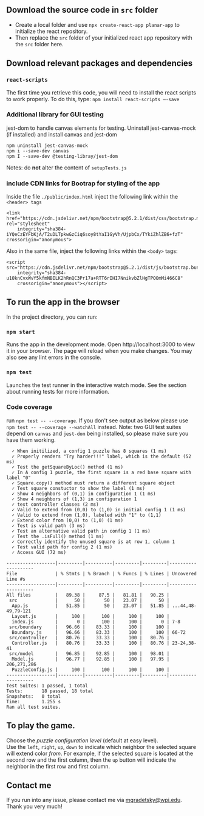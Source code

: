 ## Download the source code in `src` folder


- Create a local folder and use ```npx create-react-app planar-app``` to initialize the react repository.
- Then replace the `src` folder of your initialized react app repository with the `src` folder here. 

## Download relevant packages and dependencies

### ```react-scripts```

The first time you retrieve this code, you will need to install the react scripts to work properly. To do this, type:
```npm install react-scripts –-save```

### Additional library for GUI testing
jest-dom to handle canvas elements for testing. Uninstall jest-canvas-mock (if installed) and install canvas and jest-dom

```
npm uninstall jest-canvas-mock
npm i --save-dev canvas
npm I --save-dev @testing-libray/jest-dom
```
Notes: do **not** alter the content of `setupTests.js`

### include CDN links for Bootrap for styling of the app
Inside the file `./public/index.html` inject the following link within the `<header> tags`
```
<link href="https://cdn.jsdelivr.net/npm/bootstrap@5.2.1/dist/css/bootstrap.min.css" rel="stylesheet"
    integrity="sha384-iYQeCzEYFbKjA/T2uDLTpkwGzCiq6soy8tYaI1GyVh/UjpbCx/TYkiZhlZB6+fzT" crossorigin="anonymous">
```
Also in the same file, inject the following links within the `<body>` tags:
```
<script src="https://cdn.jsdelivr.net/npm/bootstrap@5.2.1/dist/js/bootstrap.bundle.min.js"
    integrity="sha384-u1OknCvxWvY5kfmNBILK2hRnQC3Pr17a+RTT6rIHI7NnikvbZlHgTPOOmMi466C8"
    crossorigin="anonymous"></script>
```

## To run the app in the browser

In the project directory, you can run:
### ```npm start``` 
Runs the app in the development mode.
Open http://localhost:3000 to view it in your browser.
The page will reload when you make changes.
You may also see any lint errors in the console.

### ```npm test``` 
Launches the test runner in the interactive watch mode.
See the section about running tests for more information.

### Code coverage
run ```npm test -- --coverage```. If you don't see output as below please use ```npm test -- --coverage --watchAll``` instead. Note: two GUI test suites depend on `canvas` and `jest-dom` being installed, so please make sure you have them working.
```
  ✓ When initilized, a config 1 puzzle has 8 squares (1 ms)
  ✓ Properly renders "Try harder!!!" label, which is the default (52 ms)
  ✓ Test the getSquareByLoc() method (1 ms)
  ✓ In A config 1 puzzle, the first square is a red base square with label "0"
  ✓ Square.copy() method must return a different square object
  ✓ Test square constuctor to show the label (1 ms)
  ✓ Show 4 neighbors of (0,1) in configuration 1 (1 ms)
  ✓ Show 4 neighbors of (1,3) in configuration 1
  ✓ test controller classes (2 ms)
  ✓ Valid to extend from (0,0) to (1,0) in initial config 1 (1 ms)
  ✓ Valid to extend from (1,0), labeled with "1" to (1,1)
  ✓ Extend color from (0,0) to (1,0) (1 ms)
  ✓ Test is valid path (3 ms)
  ✓ Test an alternative valid path in config 1 (1 ms)
  ✓ Test the .isFull() method (1 ms)
  ✓ Correctly identify the unused square is at row 1, column 1
  ✓ Test valid path for config 2 (1 ms)
  ✓ Access GUI (72 ms)

------------------|---------|----------|---------|---------|--------------------
File              | % Stmts | % Branch | % Funcs | % Lines | Uncovered Line #s  
------------------|---------|----------|---------|---------|--------------------
All files         |   89.38 |     87.5 |   81.81 |   90.25 |                    
 src              |      50 |       50 |   23.07 |      50 |                    
  App.js          |   51.85 |       50 |   23.07 |   51.85 | ...44,48-49,79-121 
  Layout.js       |     100 |      100 |     100 |     100 |                    
  index.js        |       0 |      100 |     100 |       0 | 7-8                
 src/boundary     |   96.66 |    83.33 |     100 |     100 |                    
  Boundary.js     |   96.66 |    83.33 |     100 |     100 | 66-72              
 src/controller   |   80.76 |    33.33 |     100 |   80.76 |                    
  Controller.js   |   80.76 |    33.33 |     100 |   80.76 | 23-24,38-41        
 src/model        |   96.85 |    92.85 |     100 |   98.01 |                    
  Model.js        |   96.77 |    92.85 |     100 |   97.95 | 206,271,286        
  PuzzleConfig.js |     100 |      100 |     100 |     100 |                    
------------------|---------|----------|---------|---------|--------------------
Test Suites: 1 passed, 1 total
Tests:       18 passed, 18 total
Snapshots:   0 total
Time:        1.255 s
Ran all test suites.
```
## To play the game.

Choose the *puzzle configuration level* (default at easy level). \
Use the `left`, `right`, `up`, `down` to indicate which neighbor the selected square will extend color *from*. For example, if the selected square is located at the second row and the first column, then the `up` button will indicate the neighbor in the first row and first column.

## Contact me

If you run into any issue, please contact me via mgradetsky@wpi.edu. Thank you very much!
